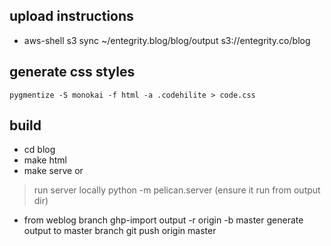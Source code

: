 ## upload instructions
* aws-shell
  s3 sync ~/entegrity.blog/blog/output s3://entegrity.co/blog
## generate css styles
```
pygmentize -S monokai -f html -a .codehilite > code.css
```
## build

* cd blog
* make html
* make serve or
 > run server locally python -m pelican.server (ensure it run from output dir) 

* from weblog branch ghp-import output -r origin -b master
generate output to master branch
git push origin master
